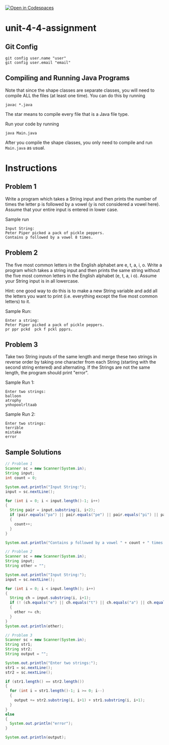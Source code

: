 [![Open in Codespaces](https://classroom.github.com/assets/launch-codespace-2972f46106e565e64193e422d61a12cf1da4916b45550586e14ef0a7c637dd04.svg)](https://classroom.github.com/open-in-codespaces?assignment_repo_id=17092848)
# unit-4-4-assignment

## Git Config
```
git config user.name "user"
git config user.email "email"
```

## Compiling and Running Java Programs
Note that since the shape classes are separate classes, you will need to compile ALL the files (at least one time).  You can do this by running
```
javac *.java
```
The star means to compile every file that is a Java file type.

Run your code by running
```
java Main.java
```

After you compile the shape classes, you only need to compile and run `Main.java` as usual.

# Instructions  

## Problem 1
Write a program which takes a String input and then prints the number of times the letter p is followed by a vowel (y is not considered a vowel here). Assume that your entire input is entered in lower case.

Sample run
```
Input String:
Peter Piper picked a pack of pickle peppers.
Contains p followed by a vowel 8 times.
```

## Problem 2
The five most common letters in the English alphabet are e, t, a, i, o. Write a program which takes a string input and then prints the same string without the five most common letters in the English alphabet (e, t, a, i o).  Assume your String input is in all lowercase.

Hint: one good way to do this is to make a new String variable and add all the letters you want to print (i.e. everything except the five most common letters) to it.

Sample Run:
```
Enter a string:
Peter Piper picked a pack of pickle peppers.
pr ppr pckd  pck f pckl ppprs.
```

## Problem 3
Take two String inputs of the same length and merge these two strings in reverse order by taking one character from each String (starting with the second string entered) and alternating. If the Strings are not the same length, the program should print "error".

Sample Run 1:
```
Enter two strings:
balloon
atrophy
ynhopoolrltaab
```
Sample Run 2:
```
Enter two strings:
terrible
mistake
error
```

## Sample Solutions
```java
// Problem 1
Scanner sc = new Scanner(System.in);
String input;
int count = 0;

System.out.println("Input String:");
input = sc.nextLine();

for (int i = 0; i < input.length()-1; i++)
{
  String pair = input.substring(i, i+2);
  if (pair.equals("pa") || pair.equals("pe") || pair.equals("pi") || pair.equals("po") || pair.equals("pu"))
  {
    count++;
  }
}

System.out.println("Contains p followed by a vowel " + count + " times.");

// Problem 2
Scanner sc = new Scanner(System.in);
String input;
String other = "";

System.out.println("Input String:");
input = sc.nextLine();

for (int i = 0; i < input.length(); i++)
{
  String ch = input.substring(i, i+1);
  if (! (ch.equals("e") || ch.equals("t") || ch.equals("a") || ch.equals("i") || ch.equals("o")) )
  {
    other += ch;
  }
}
System.out.println(other);

// Problem 3
Scanner sc = new Scanner(System.in);
String str1;
String str2;
String output = "";

System.out.println("Enter two strings:");
str1 = sc.nextLine();
str2 = sc.nextLine();

if (str1.length() == str2.length())
{
  for (int i = str1.length()-1; i >= 0; i--)
  {
    output += str2.substring(i, i+1) + str1.substring(i, i+1);
  }
}
else
{
  System.out.println("error");
}

System.out.println(output);
```

